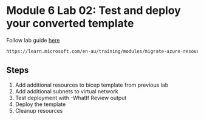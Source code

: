 # Module 6 Lab 02: Test and deploy your converted template

Follow lab guide [here](https://learn.microsoft.com/en-au/training/modules/migrate-azure-resources-bicep/7-exercise-test-deploy-converted-template?tabs=screenshot&pivots=cli)

```bash
https://learn.microsoft.com/en-au/training/modules/migrate-azure-resources-bicep/7-exercise-test-deploy-converted-template?tabs=screenshot&pivots=cli
```

## Steps

1. Add additional resources to bicep template from previous lab
2. Add additional subnets to virtual network
3. Test deployment with -WhatIf Review output
4. Deploy the template
5. Cleanup resources
